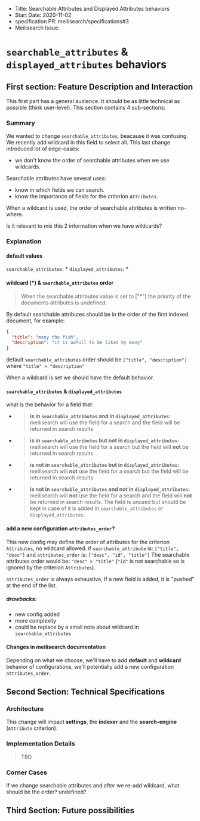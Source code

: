 - Title: Searchable Attributes and Displayed Attributes behaviors
- Start Date: 2020-11-02
- specification PR: meilisearch/specifications#3
- Meilisearch Issue: 

# `searchable_attributes` & `displayed_attributes` behaviors

## First section: Feature Description and Interaction

This first part has a general audience. It should be as little technical as possible (think user-level). This section contains 4 sub-sections:

### Summary

We wanted to change `searchable_attributes`, beacause it was confusing. We recently add wildcard in this field to select all. This last change introduced lot of edge-cases:
- we don't know the order of searchable attributes when we use wildcards.

Searchable attributes have several uses:
- know in which fields we can search.
- know the importance of fields for the criterion `Attributes`.

When a wildcard is used, the order of searchable attributes is written no-where.

Is it relevant to mix this 2 information when we have wildcards?
### Explanation

#### default values

`searchable_attributes`: *
`displayed_attributes`: *

#### wildcard (*) & `searchable_attributes` order

> When the searchable attributes value is set to ["*"] the priority of the documents attributes is undefined.

By default searchable attributes should be in the order of the first indexed document, for example:
```json
{
  "title": "many the fish",
  "description": "it is awfull to be liked by many"
}
```
default `searchable_attributes` order should be `["title", "description"]` where `"title" > "description"`

When a wildcard is set we should have the default behavior.

#### `searchable_attributes` & `displayed_attributes`

what is the behavior for a field that:
- > **is in `searchable_attributes` and in `displayed_attributes`:**
  > meilisearch will use the field for a search and the field will be returned in search results
- > **is in `searchable_attributes` but not in `displayed_attributes`:**
  > meilisearch will use the field for a search but the field will **not** be returned in search results
- > **is not in `searchable_attributes` but in `displayed_attributes`:**
  > meilisearch will **not** use the field for a search but the field will be returned in search results
- > **is not in `searchable_attributes` and not in `displayed_attributes`:**
  > meilisearch will **not** use the field for a search and the field will **not** be returned in search results. The field is unused but should be kept in case of it is added in `searchable_attributes` or `displayed_attributes`.

#### add a new configuration `attributes_order`?

This new config may define the order of attributes for the criterion `Attributes`, no wildcard allowed.
if `searchable_attribute` is: `["title", "desc"]`
and `attributes_order` is: `["desc", "id", "title"]`
The searchable attributes order would be:
`"desc" > "title"` (`"id"` is not searchable so is ignored by the criterion `Attributes`).

`attributes_order` is always exhaustive, If a new field is added, it is "pushed" at the end of the list.

##### drawbacks:
- new config added
- more complexity
- could be replace by a small note about wildcard in `searchable_attributes`

#### Changes in meilisearch documentation

Depending on what we choose, we'll have to add **default** and **wildcard** behavior of configurations, we'll potentially add a new configuration `attributes_order`. 

<!-- Explain the proposal as if it was already included in MeiliSearch and you were teaching it to another user. That generally means:

- Introducing new named concepts.
- Explaining the feature largely in terms of examples.
- The API for this feature, HTTP, CLI or config.
- Explaining how the user should think about the feature and how it should impact the way they use MeiliSearch. It should explain the impact as concretely as possible.
- If applicable, provide sample error messages, deprecation warnings, or migration guidance.

If the changes modify the HTTP API, provide a description of the method, URL, parameters, body, status code, errors, etc...

If it modifies the CLI, provide the env variable name, the argument name, and the description.

This serves as a user-level guide. Anything that the user may encounter during its interaction with the feature should be presented here.
Impact on documentation

If the feature requires additions to the documentation or if sections of the documentation need to be updated because of this feature, it should be mentioned here. It's the role of the documentation team to point out the sections of the documentation that need to be updated. -->

## Second Section: Technical Specifications

<!-- This section has a much narrower audience: the developer that will implement the feature. Its goal is to make it as clear as possible to develop the feature, share knowledge, and think about the possibilities. -->

### Architecture

This change will impact **settings**, the **indexer** and the **search-engine** (`Attribute` criterion).

### Implementation Details

> TBD

<!-- Some aspects will need to be made precise, such as interfaces or specific algorithmic choices. -->

### Corner Cases

If we change searchable attributes and after we re-add wildcard, what should be the order? undefined?

<!-- Some aspects of the development will necessitate special care, they should be pointed out, and if there are still unanswered questions, they belong here too. -->

## Third Section: Future possibilities

<!-- This last section talks about what has been thought of related to this issue, but has been decided not to be done now, and what it means regarding the feature at hand. -->
